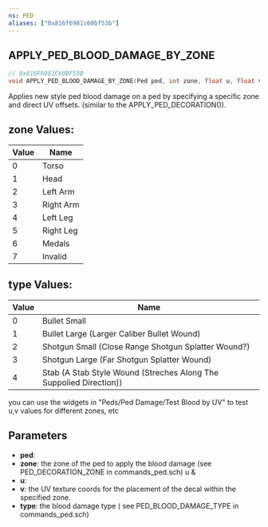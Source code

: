```yaml
---
ns: PED
aliases: ["0x816f6981c60bf53b"]
---
```

## APPLY_PED_BLOOD_DAMAGE_BY_ZONE

```c
// 0x816F6981C60BF53B
void APPLY_PED_BLOOD_DAMAGE_BY_ZONE(Ped ped, int zone, float u, float v, int type);
```

Applies new style ped blood damage on a ped by specifying a specific zone and direct UV offsets. (similar to the APPLY_PED_DECORATION()).

## zone Values:
| Value | Name |
| --- | --- |
| 0 | Torso |
| 1 | Head |
| 2 | Left Arm |
| 3 | Right Arm |
| 4 | Left Leg |
| 5 | Right Leg |
| 6 | Medals |
| 7 | Invalid |


## type Values:
| Value | Name |
| --- | --- |
| 0 | Bullet Small |
| 1 | Bullet Large (Larger Caliber Bullet Wound) |
| 2 | Shotgun Small (Close Range Shotgun Splatter Wound?) |
| 3 | Shotgun Large (Far Shotgun Splatter Wound) |
| 4 | Stab (A Stab Style Wound (Streches Along The Suppolied Direction)) |


you can use the widgets in "Peds/Ped Damage/Test Blood by UV" to test u,v values for different zones, etc


## Parameters
* **ped**: 
* **zone**: the zone of the ped to apply the blood damage (see PED_DECORATION_ZONE in commands_ped.sch) u &
* **u**: 
* **v**: the UV texture coords for the placement of the decal within the specified zone.
* **type**: the blood damage type ( see PED_BLOOD_DAMAGE_TYPE in commands_ped.sch)
